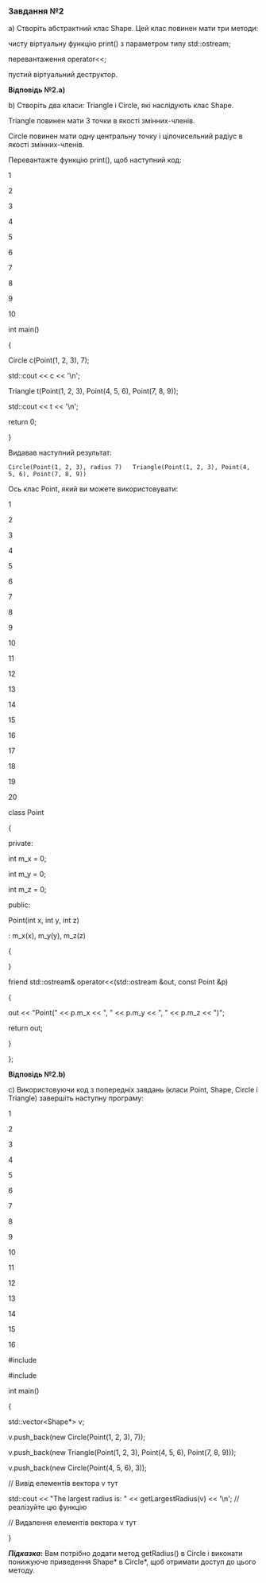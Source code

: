 
### Завдання №2

a) Створіть абстрактний клас Shape. Цей клас повинен мати три методи:

чисту віртуальну функцію print() з параметром типу std::ostream;

перевантаження operator<<;

пустий віртуальний деструктор.

**Відповідь №2.a)**

b) Створіть два класи: Triangle і Circle, які наслідують клас Shape.

Triangle повинен мати 3 точки в якості змінних-членів.

Circle повинен мати одну центральну точку і цілочисельний радіус в якості змінних-членів.

Перевантажте функцію print(), щоб наступний код:

1

2

3

4

5

6

7

8

9

10

int  main()

{

Circle  c(Point(1,  2,  3),  7);

std::cout  <<  c  <<  '\n';

Triangle  t(Point(1,  2,  3),  Point(4,  5,  6),  Point(7,  8,  9));

std::cout  <<  t  <<  '\n';

return  0;

}

Видавав наступний результат:

`Circle(Point(1, 2, 3), radius 7)  
Triangle(Point(1, 2, 3), Point(4, 5, 6), Point(7, 8, 9))`

Ось клас Point, який ви можете використовувати:

1

2

3

4

5

6

7

8

9

10

11

12

13

14

15

16

17

18

19

20

class  Point

{

private:

int  m_x  =  0;

int  m_y  =  0;

int  m_z  =  0;

public:

Point(int  x,  int  y,  int  z)

:  m_x(x),  m_y(y),  m_z(z)

{

}

friend  std::ostream&  operator<<(std::ostream  &out,  const  Point  &p)

{

out  <<  "Point("  <<  p.m_x  <<  ", "  <<  p.m_y  <<  ", "  <<  p.m_z  <<  ")";

return  out;

}

};

**Відповідь №2.b)**

c) Використовуючи код з попередніх завдань (класи Point, Shape, Circle і Triangle) завершіть наступну програму:

1

2

3

4

5

6

7

8

9

10

11

12

13

14

15

16

#include <iostream>

#include <vector>

int  main()

{

std::vector<Shape*>  v;

v.push_back(new  Circle(Point(1,  2,  3),  7));

v.push_back(new  Triangle(Point(1,  2,  3),  Point(4,  5,  6),  Point(7,  8,  9)));

v.push_back(new  Circle(Point(4,  5,  6),  3));

// Вивід елементів вектора v тут

std::cout  <<  "The largest radius is: "  <<  getLargestRadius(v)  <<  '\n';  // реалізуйте цю функцію

// Видалення елементів вектора v тут

}

**_Підказка_:**  Вам потрібно додати метод getRadius() в Circle і виконати понижуюче приведення Shape* в Circle*, щоб отримати доступ до цього методу.